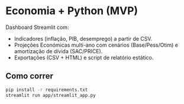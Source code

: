 # Economia + Python (MVP)
Dashboard Streamlit com:
- Indicadores (inflação, PIB, desemprego) a partir de CSV.
- Projeções Económicas multi-ano com cenários (Base/Pess/Otim) e amortização de dívida (SAC/PRICE).
- Exportações (CSV + HTML) e script de relatório estático.

## Como correr
```bash
pip install -r requirements.txt
streamlit run app/streamlit_app.py
